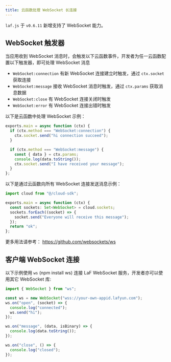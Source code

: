 ```yaml
---
title: 云函数处理 WebSocket 长连接
---
```


`laf.js` 于 `v0.6.11` 新增支持了 WebSocket 能力。

## WebSocket 触发器

当应用收到 WebSocket 消息时，会触发以下云函数事件，开发者为任一云函数配置以下触发器，即可处理 WebSocket 消息

- `WebSocket:connection` 有新 WebSocket 连接建立时触发，通过 `ctx.socket` 获取连接
- `WebSocket:message` 接收 WebSocket 消息时触发，通过 `ctx.params` 获取消息数据
- `WebSocket:close` 有 WebSocket 连接关闭时触发
- `WebSocket:error` 有 WebSocket 连接出错时触发

以下是云函数中处理 WebSocket 示例：

```ts
exports.main = async function (ctx) {
  if (ctx.method === "WebSocket:connection") {
    ctx.socket.send("hi connection succeed");
  }

  if (ctx.method === "WebSocket:message") {
    const { data } = ctx.params;
    console.log(data.toString());
    ctx.socket.send("I have received your message");
  }
};
```

以下是通过云函数向所有 WebSocket 连接发送消息示例：

```ts
import cloud from "@/cloud-sdk";

exports.main = async function (ctx) {
  const sockets: Set<WebSocket> = cloud.sockets;
  sockets.forEach((socket) => {
    socket.send("Everyone will receive this message");
  });
  return "ok";
};
```

更多用法请参考： https://github.com/websockets/ws

## 客户端 WebSocket 连接

以下示例使用 `ws` (npm install ws) 连接 LaF WebSocket 服务，开发者亦可以使用其它 WebSocket 库:

```js
import { WebSocket } from "ws";

const ws = new WebSocket("wss://your-own-appid.lafyun.com");
ws.on("open", (socket) => {
  console.log("connected");
  ws.send("hi");
});

ws.on("message", (data, isBinary) => {
  console.log(data.toString());
});

ws.on("close", () => {
  console.log("closed");
});
```

